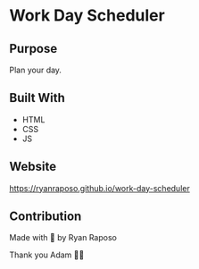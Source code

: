 # Work Day Scheduler

## Purpose

Plan your day.

## Built With

- HTML
- CSS
- JS

## Website

https://ryanraposo.github.io/work-day-scheduler

## Contribution

Made with 💖 by Ryan Raposo

Thank you Adam 🧙‍♂️
